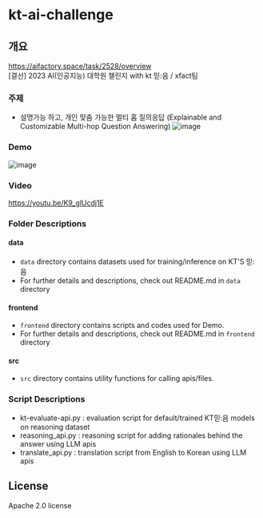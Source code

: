 # kt-ai-challenge
## 개요
https://aifactory.space/task/2528/overview  
[결선] 2023 AI(인공지능) 대학원 챌린지 with kt 믿:음 / xfact팀
### 주제
* 설명가능 하고, 개인 맞춤 가능한 멀티 홉 질의응답 (Explainable and Customizable Multi-hop Question Answering)
![image](https://github.com/xfactlab/kt-ai-challenge/assets/18394356/2f123062-e550-4fbc-a418-d5099da9d92a)
### Demo
![image](https://github.com/xfactlab/kt-ai-challenge/assets/18394356/847f8f58-0570-4771-aa94-2da02454ef8e)
### Video
https://youtu.be/K9_glUcdj1E 
### Folder Descriptions
#### data 
- `data` directory contains datasets used for training/inference on KT'S 믿:음 
- For further details and descriptions, check out README.md in `data` directory
#### frontend 
- `frontend` directory contains scripts and codes used for Demo.
- For further details and descriptions, check out README.md in `frontend` directory
#### src
- `src` directory contains utility functions for calling apis/files.
### Script Descriptions
- kt-evaluate-api.py : evaluation script for default/trained KT믿:음 models on reasoning dataset 
- reasoning_api.py : reasoning script for adding rationales behind the answer using LLM apis
- translate_api.py : translation script from English to Korean using LLM apis
## License
Apache 2.0 license

